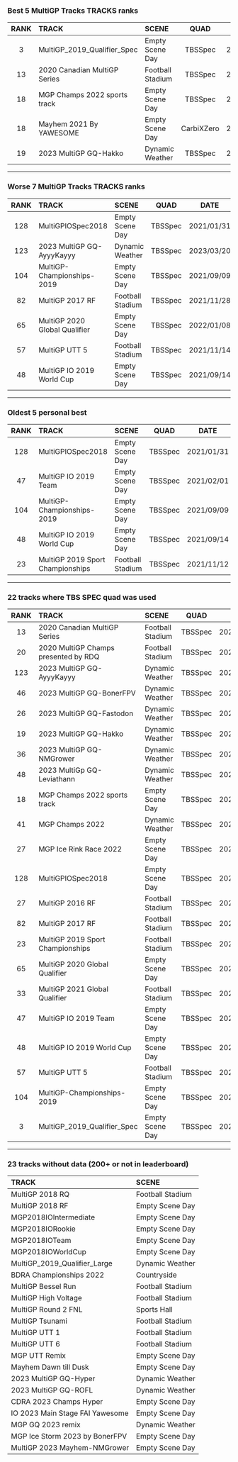 ### Best 5 MultiGP Tracks TRACKS ranks
|RANK|TRACK|SCENE|QUAD|DATE|
|:---:|:---|:---|:---:|:---:|
|3|MultiGP_2019_Qualifier_Spec|Empty Scene Day|TBSSpec|2022/10/31|
|13|2020 Canadian MultiGP Series|Football Stadium|TBSSpec|2023/01/06|
|18|MGP Champs 2022 sports track|Empty Scene Day|TBSSpec|2022/12/04|
|18|Mayhem 2021 By YAWESOME|Empty Scene Day|CarbiXZero|2022/05/03|
|19|2023 MultiGP GQ-Hakko|Dynamic Weather|TBSSpec|2023/03/04|
---
### Worse 7 MultiGP Tracks TRACKS ranks
|RANK|TRACK|SCENE|QUAD|DATE|
|:---:|:---|:---|:---:|:---:|
|128|MultiGPIOSpec2018|Empty Scene Day|TBSSpec|2021/01/31|
|123|2023 MultiGP GQ-AyyyKayyy|Dynamic Weather|TBSSpec|2023/03/20|
|104|MultiGP-Championships-2019|Empty Scene Day|TBSSpec|2021/09/09|
|82|MultiGP 2017 RF|Football Stadium|TBSSpec|2021/11/28|
|65|MultiGP 2020 Global Qualifier|Empty Scene Day|TBSSpec|2022/01/08|
|57|MultiGP UTT 5|Football Stadium|TBSSpec|2021/11/14|
|48|MultiGP IO 2019 World Cup|Empty Scene Day|TBSSpec|2021/09/14|
---
### Oldest 5 personal best
|RANK|TRACK|SCENE|QUAD|DATE|
|:---:|:---|:---|:---:|:---:|
|128|MultiGPIOSpec2018|Empty Scene Day|TBSSpec|2021/01/31|
|47|MultiGP IO 2019 Team|Empty Scene Day|TBSSpec|2021/02/01|
|104|MultiGP-Championships-2019|Empty Scene Day|TBSSpec|2021/09/09|
|48|MultiGP IO 2019 World Cup|Empty Scene Day|TBSSpec|2021/09/14|
|23|MultiGP 2019 Sport Championships|Football Stadium|TBSSpec|2021/11/12|
---
### 22 tracks where TBS SPEC quad was used
|RANK|TRACK|SCENE|QUAD|DATE|
|:---:|:---|:---|:---:|:---:|
|13|2020 Canadian MultiGP Series|Football Stadium|TBSSpec|2023/01/06|
|20|2020 MultiGP Champs presented by RDQ|Football Stadium|TBSSpec|2021/12/10|
|123|2023 MultiGP GQ-AyyyKayyy|Dynamic Weather|TBSSpec|2023/03/20|
|46|2023 MultiGP GQ-BonerFPV|Dynamic Weather|TBSSpec|2023/03/30|
|26|2023 MultiGP GQ-Fastodon|Dynamic Weather|TBSSpec|2023/03/05|
|19|2023 MultiGP GQ-Hakko|Dynamic Weather|TBSSpec|2023/03/04|
|36|2023 MultiGP GQ-NMGrower|Dynamic Weather|TBSSpec|2023/03/11|
|48|2023 MultiGp GQ-Leviathann|Dynamic Weather|TBSSpec|2023/03/07|
|18|MGP Champs 2022 sports track|Empty Scene Day|TBSSpec|2022/12/04|
|41|MGP Champs 2022|Dynamic Weather|TBSSpec|2022/10/22|
|27|MGP Ice Rink Race 2022|Empty Scene Day|TBSSpec|2022/07/20|
|128|MultiGPIOSpec2018|Empty Scene Day|TBSSpec|2021/01/31|
|27|MultiGP 2016 RF|Football Stadium|TBSSpec|2021/11/28|
|82|MultiGP 2017 RF|Football Stadium|TBSSpec|2021/11/28|
|23|MultiGP 2019 Sport Championships|Football Stadium|TBSSpec|2021/11/12|
|65|MultiGP 2020 Global Qualifier|Empty Scene Day|TBSSpec|2022/01/08|
|33|MultiGP 2021 Global Qualifier|Football Stadium|TBSSpec|2022/03/05|
|47|MultiGP IO 2019 Team|Empty Scene Day|TBSSpec|2021/02/01|
|48|MultiGP IO 2019 World Cup|Empty Scene Day|TBSSpec|2021/09/14|
|57|MultiGP UTT 5|Football Stadium|TBSSpec|2021/11/14|
|104|MultiGP-Championships-2019|Empty Scene Day|TBSSpec|2021/09/09|
|3|MultiGP_2019_Qualifier_Spec|Empty Scene Day|TBSSpec|2022/10/31|
---
### 23 tracks without data (200+ or not in leaderboard)
|TRACK|SCENE|
|:---|:---|
|MultiGP 2018 RQ|Football Stadium|
|MultiGP 2018 RF|Empty Scene Day|
|MGP2018IOIntermediate|Empty Scene Day|
|MGP2018IORookie|Empty Scene Day|
|MGP2018IOTeam|Empty Scene Day|
|MGP2018IOWorldCup|Empty Scene Day|
|MultiGP_2019_Qualifier_Large|Dynamic Weather|
|BDRA Championships 2022|Countryside|
|MultiGP Bessel Run|Football Stadium|
|MultiGP High Voltage|Football Stadium|
|MultiGP Round 2 FNL|Sports Hall|
|MultiGP Tsunami|Football Stadium|
|MultiGP UTT 1|Football Stadium|
|MultiGP UTT 6|Football Stadium|
|MGP UTT Remix|Empty Scene Day|
|Mayhem Dawn till Dusk|Empty Scene Day|
|2023 MultiGP GQ-Hyper|Dynamic Weather|
|2023 MultiGP GQ-ROFL|Dynamic Weather|
|CDRA 2023  Champs Hyper|Empty Scene Day|
|IO 2023 Main Stage FAI Yawesome|Empty Scene Day|
|MGP GQ 2023 remix|Dynamic Weather|
|MGP Ice Storm 2023 by BonerFPV|Empty Scene Day|
|MultiGP 2023 Mayhem-NMGrower|Empty Scene Day|
